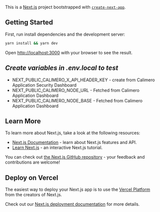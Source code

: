 This is a [Next.js](https://nextjs.org/) project bootstrapped with [`create-next-app`](https://github.com/vercel/next.js/tree/canary/packages/create-next-app).

## Getting Started

First, run install dependencies and the development server:

```bash
yarn install && yarn dev
```

Open [http://localhost:3000](http://localhost:3000) with your browser to see the result.

## _Create variables in .env.local to test_

- NEXT_PUBLIC_CALIMERO_X_API_HEADER_KEY - create from Calimero Application Security Dashboard
- NEXT_PUBLIC_CALIMERO_NODE_URL - Fetched from Calimero Application Dashboard
- NEXT_PUBLIC_CALIMERO_NODE_BASE - Fetched from Calimero Application Dashboard

## Learn More

To learn more about Next.js, take a look at the following resources:

- [Next.js Documentation](https://nextjs.org/docs) - learn about Next.js features and API.
- [Learn Next.js](https://nextjs.org/learn) - an interactive Next.js tutorial.

You can check out [the Next.js GitHub repository](https://github.com/vercel/next.js/) - your feedback and contributions are welcome!

## Deploy on Vercel

The easiest way to deploy your Next.js app is to use the [Vercel Platform](https://vercel.com/new?utm_medium=default-template&filter=next.js&utm_source=create-next-app&utm_campaign=create-next-app-readme) from the creators of Next.js.

Check out our [Next.js deployment documentation](https://nextjs.org/docs/deployment) for more details.
